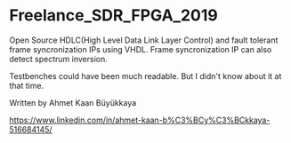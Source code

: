 # Freelance_SDR_FPGA_2019
Open Source HDLC(High Level Data Link Layer Control) and fault tolerant frame syncronization IPs using VHDL. Frame syncronization IP can also detect spectrum inversion.

Testbenches could have been much readable. But I didn't know about it at that time. 

Written by Ahmet Kaan Büyükkaya

https://www.linkedin.com/in/ahmet-kaan-b%C3%BCy%C3%BCkkaya-516684145/
